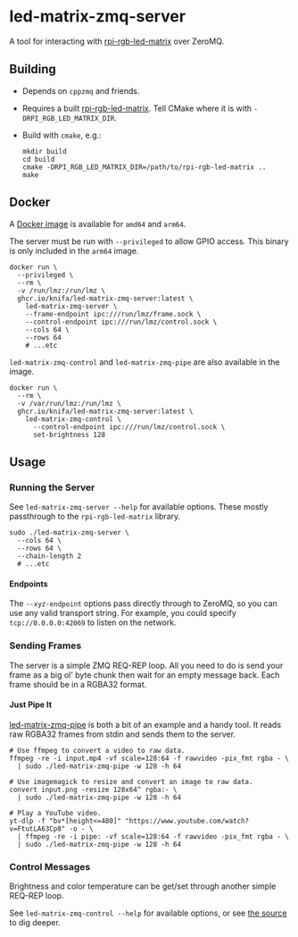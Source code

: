 # led-matrix-zmq-server

A tool for interacting with [rpi-rgb-led-matrix](https://github.com/hzeller/rpi-rgb-led-matrix/) over ZeroMQ.

## Building

- Depends on `cppzmq` and friends.
- Requires a built [rpi-rgb-led-matrix](https://github.com/hzeller/rpi-rgb-led-matrix/). Tell CMake where it is with `-DRPI_RGB_LED_MATRIX_DIR`.
- Build with `cmake`, e.g.:

  ```shell
  mkdir build
  cd build
  cmake -DRPI_RGB_LED_MATRIX_DIR=/path/to/rpi-rgb-led-matrix ..
  make
  ```

## Docker

A [Docker image](https://github.com/Knifa/led-matrix-zmq-server/pkgs/container/led-matrix-zmq-server) is available for `amd64` and `arm64`.

The server must be run with `--privileged` to allow GPIO access. This binary is only included in the `arm64` image.

```shell
docker run \
  --privileged \
  --rm \
  -v /run/lmz:/run/lmz \
  ghcr.io/knifa/led-matrix-zmq-server:latest \
    led-matrix-zmq-server \
    --frame-endpoint ipc:///run/lmz/frame.sock \
    --control-endpoint ipc:///run/lmz/control.sock \
    --cols 64 \
    --rows 64
    # ...etc
```

`led-matrix-zmq-control` and `led-matrix-zmq-pipe` are also available in the image.

```shell
docker run \
  --rm \
  -v /var/run/lmz:/run/lmz \
  ghcr.io/knifa/led-matrix-zmq-server:latest \
    led-matrix-zmq-control \
      --control-endpoint ipc:///run/lmz/control.sock \
      set-brightness 128
```

## Usage

### Running the Server

See `led-matrix-zmq-server --help` for available options. These mostly passthrough to the `rpi-rgb-led-matrix` library.

```shell
sudo ./led-matrix-zmq-server \
  --cols 64 \
  --rows 64 \
  --chain-length 2
  # ...etc
```

#### Endpoints

The `--xyz-endpoint` options pass directly through to ZeroMQ, so you can use any valid transport string. For example, you could specify `tcp://0.0.0.0:42069` to listen on the network.

### Sending Frames

The server is a simple ZMQ REQ-REP loop. All you need to do is send your frame as a big ol' byte chunk then wait for an empty message back. Each frame should be in a RGBA32 format.

#### Just Pipe It

[led-matrix-zmq-pipe](src/pipe_main.cpp) is both a bit of an example and a handy tool. It reads raw RGBA32 frames from stdin and sends them to the server.

```shell
# Use ffmpeg to convert a video to raw data.
ffmpeg -re -i input.mp4 -vf scale=128:64 -f rawvideo -pix_fmt rgba - \
  | sudo ./led-matrix-zmq-pipe -w 128 -h 64

# Use imagemagick to resize and convert an image to raw data.
convert input.png -resize 128x64^ rgba:- \
  | sudo ./led-matrix-zmq-pipe -w 128 -h 64

# Play a YouTube video.
yt-dlp -f "bv*[height<=480]" "https://www.youtube.com/watch?v=FtutLA63Cp8" -o - \
  | ffmpeg -re -i pipe: -vf scale=128:64 -f rawvideo -pix_fmt rgba - \
  | sudo ./led-matrix-zmq-pipe -w 128 -h 64
```

### Control Messages

Brightness and color temperature can be get/set through another simple REQ-REP loop.

See `led-matrix-zmq-control --help` for available options, or see [the source](src/control_main.cpp) to dig deeper.
